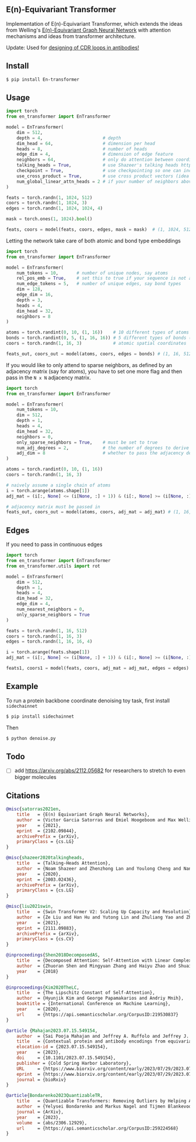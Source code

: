 ## E(n)-Equivariant Transformer

Implementation of E(n)-Equivariant Transformer, which extends the ideas from Welling's <a href="https://github.com/lucidrains/egnn-pytorch">E(n)-Equivariant Graph Neural Network</a> with attention mechanisms and ideas from transformer architecture.

Update: Used for <a href="https://www.biorxiv.org/content/10.1101/2023.07.15.549154v2">designing of CDR loops in antibodies!</a>

## Install

```bash
$ pip install En-transformer
```

## Usage

```python
import torch
from en_transformer import EnTransformer

model = EnTransformer(
    dim = 512,
    depth = 4,                       # depth
    dim_head = 64,                   # dimension per head
    heads = 8,                       # number of heads
    edge_dim = 4,                    # dimension of edge feature
    neighbors = 64,                  # only do attention between coordinates N nearest neighbors - set to 0 to turn off
    talking_heads = True,            # use Shazeer's talking heads https://arxiv.org/abs/2003.02436
    checkpoint = True,               # use checkpointing so one can increase depth at little memory cost (and increase neighbors attended to)
    use_cross_product = True,        # use cross product vectors (idea by @MattMcPartlon)
    num_global_linear_attn_heads = 2 # if your number of neighbors above is low, you can assign a certain number of attention heads to weakly attend globally to all other nodes through linear attention (https://arxiv.org/abs/1812.01243)
)

feats = torch.randn(1, 1024, 512)
coors = torch.randn(1, 1024, 3)
edges = torch.randn(1, 1024, 1024, 4)

mask = torch.ones(1, 1024).bool()

feats, coors = model(feats, coors, edges, mask = mask)  # (1, 1024, 512), (1, 1024, 3)
```

Letting the network take care of both atomic and bond type embeddings

```python
import torch
from en_transformer import EnTransformer

model = EnTransformer(
    num_tokens = 10,       # number of unique nodes, say atoms
    rel_pos_emb = True,    # set this to true if your sequence is not an unordered set. it will accelerate convergence
    num_edge_tokens = 5,   # number of unique edges, say bond types
    dim = 128,
    edge_dim = 16,
    depth = 3,
    heads = 4,
    dim_head = 32,
    neighbors = 8
)

atoms = torch.randint(0, 10, (1, 16))    # 10 different types of atoms
bonds = torch.randint(0, 5, (1, 16, 16)) # 5 different types of bonds (n x n)
coors = torch.randn(1, 16, 3)            # atomic spatial coordinates

feats_out, coors_out = model(atoms, coors, edges = bonds) # (1, 16, 512), (1, 16, 3)
```

If you would like to only attend to sparse neighbors, as defined by an adjacency matrix (say for atoms), you have to set one more flag and then pass in the `N x N` adjacency matrix.

```python
import torch
from en_transformer import EnTransformer

model = EnTransformer(
    num_tokens = 10,
    dim = 512,
    depth = 1,
    heads = 4,
    dim_head = 32,
    neighbors = 0,
    only_sparse_neighbors = True,    # must be set to true
    num_adj_degrees = 2,             # the number of degrees to derive from 1st degree neighbors passed in
    adj_dim = 8                      # whether to pass the adjacency degree information as an edge embedding
)

atoms = torch.randint(0, 10, (1, 16))
coors = torch.randn(1, 16, 3)

# naively assume a single chain of atoms
i = torch.arange(atoms.shape[1])
adj_mat = (i[:, None] <= (i[None, :] + 1)) & (i[:, None] >= (i[None, :] - 1))

# adjacency matrix must be passed in
feats_out, coors_out = model(atoms, coors, adj_mat = adj_mat) # (1, 16, 512), (1, 16, 3)
```

## Edges

If you need to pass in continuous edges

```python
import torch
from en_transformer import EnTransformer
from en_transformer.utils import rot

model = EnTransformer(
    dim = 512,
    depth = 1,
    heads = 4,
    dim_head = 32,
    edge_dim = 4,
    num_nearest_neighbors = 0,
    only_sparse_neighbors = True
)

feats = torch.randn(1, 16, 512)
coors = torch.randn(1, 16, 3)
edges = torch.randn(1, 16, 16, 4)

i = torch.arange(feats.shape[1])
adj_mat = (i[:, None] <= (i[None, :] + 1)) & (i[:, None] >= (i[None, :] - 1))

feats1, coors1 = model(feats, coors, adj_mat = adj_mat, edges = edges)
```

## Example

To run a protein backbone coordinate denoising toy task, first install `sidechainnet`

```bash
$ pip install sidechainnet
```

Then

```bash
$ python denoise.py
```

## Todo

- [ ] add https://arxiv.org/abs/2112.05682 for researchers to stretch to even bigger molecules

## Citations

```bibtex
@misc{satorras2021en,
    title 	= {E(n) Equivariant Graph Neural Networks}, 
    author 	= {Victor Garcia Satorras and Emiel Hoogeboom and Max Welling},
    year 	= {2021},
    eprint 	= {2102.09844},
    archivePrefix = {arXiv},
    primaryClass = {cs.LG}
}
```

```bibtex
@misc{shazeer2020talkingheads,
    title   = {Talking-Heads Attention}, 
    author  = {Noam Shazeer and Zhenzhong Lan and Youlong Cheng and Nan Ding and Le Hou},
    year    = {2020},
    eprint  = {2003.02436},
    archivePrefix = {arXiv},
    primaryClass = {cs.LG}
}
```

```bibtex
@misc{liu2021swin,
    title   = {Swin Transformer V2: Scaling Up Capacity and Resolution},
    author  = {Ze Liu and Han Hu and Yutong Lin and Zhuliang Yao and Zhenda Xie and Yixuan Wei and Jia Ning and Yue Cao and Zheng Zhang and Li Dong and Furu Wei and Baining Guo},
    year    = {2021},
    eprint  = {2111.09883},
    archivePrefix = {arXiv},
    primaryClass = {cs.CV}
}
```

```bibtex
@inproceedings{Shen2018DecomposedAS,
    title   = {Decomposed Attention: Self-Attention with Linear Complexities},
    author  = {Zhuoran Shen and Mingyuan Zhang and Haiyu Zhao and Shuai Yi and Hongsheng Li},
    year    = {2018}
}
```

```bibtex
@inproceedings{Kim2020TheLC,
    title   = {The Lipschitz Constant of Self-Attention},
    author  = {Hyunjik Kim and George Papamakarios and Andriy Mnih},
    booktitle = {International Conference on Machine Learning},
    year    = {2020},
    url     = {https://api.semanticscholar.org/CorpusID:219530837}
}
```

```bibtex
@article {Mahajan2023.07.15.549154,
    author  = {Sai Pooja Mahajan and Jeffrey A. Ruffolo and Jeffrey J. Gray},
    title   = {Contextual protein and antibody encodings from equivariant graph transformers},
    elocation-id = {2023.07.15.549154},
    year    = {2023},
    doi     = {10.1101/2023.07.15.549154},
    publisher = {Cold Spring Harbor Laboratory},
    URL     = {https://www.biorxiv.org/content/early/2023/07/29/2023.07.15.549154},
    eprint  = {https://www.biorxiv.org/content/early/2023/07/29/2023.07.15.549154.full.pdf},
    journal = {bioRxiv}
}
```

```bibtex
@article{Bondarenko2023QuantizableTR,
    title   = {Quantizable Transformers: Removing Outliers by Helping Attention Heads Do Nothing},
    author  = {Yelysei Bondarenko and Markus Nagel and Tijmen Blankevoort},
    journal = {ArXiv},
    year    = {2023},
    volume  = {abs/2306.12929},
    url     = {https://api.semanticscholar.org/CorpusID:259224568}
}
```
